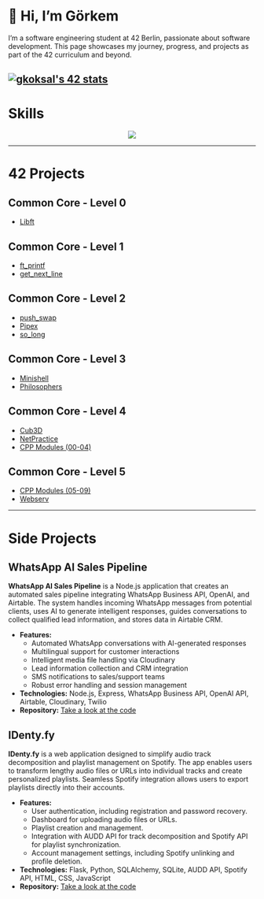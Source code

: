 # 👋 Hi, I’m Görkem  

I’m a software engineering student at 42 Berlin, passionate about software development. This page showcases my journey, progress, and projects as part of the 42 curriculum and beyond.

[![gkoksal's 42 stats](https://badge.mediaplus.ma/greenbinary/gkoksal?1337Badge=off&42Network=off&UM6P=off)](https://github.com/oakoudad/badge42)
---

# Skills
<p align="center">
  <a href="https://skillicons.dev">
    <img src="https://skillicons.dev/icons?i=ableton,bash,c,cpp,css,html,discord,docker,flask,gradle,linux,py,sqlite,ubuntu" />
  </a>
</p>

---

# 42 Projects

## Common Core - Level 0
- [Libft](https://github.com/korberlin/libft)

## Common Core - Level 1
- [ft_printf](https://github.com/korberlin/ft_printf)
- [get_next_line](https://github.com/korberlin/get_next_line)

## Common Core - Level 2
- [push_swap](https://github.com/korberlin/push_swap)
- [Pipex](https://github.com/korberlin/pipex)
- [so_long](https://github.com/korberlin/so_long)

## Common Core - Level 3
- [Minishell](https://github.com/korberlin/minishell)
- [Philosophers](https://github.com/korberlin/philosophers)

## Common Core - Level 4
- [Cub3D](https://github.com/korberlin/cub3d)
- [NetPractice](https://github.com/korberlin/NetPractice)
- [CPP Modules (00-04)](https://github.com/korberlin/CPP00-04)

## Common Core - Level 5
- [CPP Modules (05-09)](https://github.com/korberlin/CPP05-09)
- [Webserv](https://github.com/korberlin/webserv)
---

# Side Projects
## WhatsApp AI Sales Pipeline
**WhatsApp AI Sales Pipeline** is a Node.js application that creates an automated sales pipeline integrating WhatsApp Business API, OpenAI, and Airtable. The system handles incoming WhatsApp messages from potential clients, uses AI to generate intelligent responses, guides conversations to collect qualified lead information, and stores data in Airtable CRM.
- **Features:**
  - Automated WhatsApp conversations with AI-generated responses
  - Multilingual support for customer interactions
  - Intelligent media file handling via Cloudinary
  - Lead information collection and CRM integration
  - SMS notifications to sales/support teams
  - Robust error handling and session management
- **Technologies:** Node.js, Express, WhatsApp Business API, OpenAI API, Airtable, Cloudinary, Twilio
- **Repository:** [Take a look at the code](https://github.com/korberlin/WhatsApp-AI-Sales-Pipeline)

## IDenty.fy
**IDenty.fy** is a web application designed to simplify audio track decomposition and playlist management on Spotify. The app enables users to transform lengthy audio files or URLs into individual tracks and create personalized playlists. Seamless Spotify integration allows users to export playlists directly into their accounts.  
- **Features:**
  - User authentication, including registration and password recovery.
  - Dashboard for uploading audio files or URLs.
  - Playlist creation and management.
  - Integration with AUDD API for track decomposition and Spotify API for playlist synchronization.
  - Account management settings, including Spotify unlinking and profile deletion.
- **Technologies:** Flask, Python, SQLAlchemy, SQLite, AUDD API, Spotify API, HTML, CSS, JavaScript
- **Repository:** [Take a look at the code](https://github.com/korberlin/IDenty.fy)
